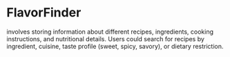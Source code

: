 # FlavorFinder
involves storing information about different recipes,  ingredients, cooking instructions, and nutritional details. Users could  search for recipes by ingredient, cuisine, taste profile (sweet, spicy,  savory), or dietary restriction.
